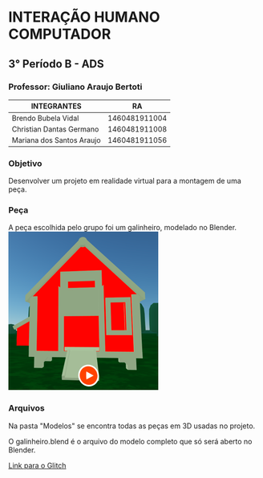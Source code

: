 # INTERAÇÃO HUMANO COMPUTADOR 
## 3° Período B - ADS

### Professor: Giuliano Araujo Bertoti


| INTEGRANTES               | RA            | 
| ------------------------- |:-------------:|
| Brendo Bubela Vidal       | 1460481911004 | 
| Christian Dantas Germano  | 1460481911008 |   
| Mariana dos Santos Araujo | 1460481911056 |   

### Objetivo
Desenvolver um projeto em realidade virtual para a montagem de uma peça.

### Peça
A peça escolhida pelo grupo foi um galinheiro, modelado no Blender. 
![alt text](https://github.com/Marianaaraujo17/IHC/blob/master/Galinheiro.PNG)

### Arquivos
Na pasta "Modelos" se encontra todas as peças em 3D usadas no projeto.

O galinheiro.blend é o arquivo do modelo completo que só será aberto no Blender.

[Link para o Glitch](https://glitch.com/edit/#!/flying-bubbly-sprint?path=index.html%3A9%3A8 )




